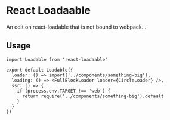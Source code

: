 # React Loadaable

An edit on react-loadable that is not bound to webpack...

## Usage

```JS
import Loadable from 'react-loadaable'

export default Loadable({
  loader: () => import('../components/something-big'),
  loading: () => <FullBlockLoader loader={CircleLoader} />,
  ssr: () => {
    if (process.env.TARGET !== 'web') {
      return require('../components/something-big').default
    }
  }
})
```